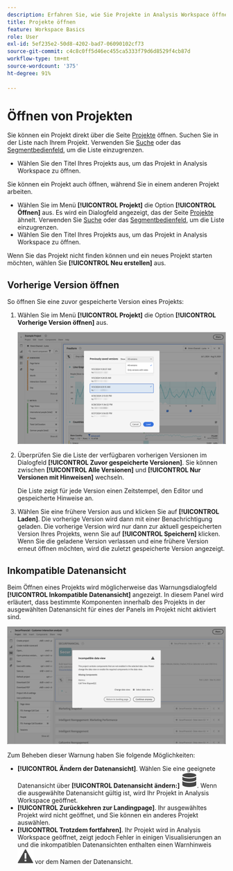 ```yaml
---
description: Erfahren Sie, wie Sie Projekte in Analysis Workspace öffnen.
title: Projekte öffnen
feature: Workspace Basics
role: User
exl-id: 5ef235e2-50d8-4202-bad7-06090102cf73
source-git-commit: c4c8c0ff5d46ec455ca5333f79d6d8529f4cb87d
workflow-type: tm+mt
source-wordcount: '375'
ht-degree: 91%

---
```


# Öffnen von Projekten

Sie können ein Projekt direkt über die Seite [Projekte](/help/analysis-workspace/build-workspace-project/freeform-overview.md) öffnen. Suchen Sie in der Liste nach Ihrem Projekt. Verwenden Sie [Suche](/help/analysis-workspace/build-workspace-project/freeform-overview.md#search) oder das [Segmentbedienfeld](/help/analysis-workspace/build-workspace-project/freeform-overview.md#segment-panel), um die Liste einzugrenzen.

* Wählen Sie den Titel Ihres Projekts aus, um das Projekt in Analysis Workspace zu öffnen.

Sie können ein Projekt auch öffnen, während Sie in einem anderen Projekt arbeiten.

* Wählen Sie im Menü **[!UICONTROL Projekt]** die Option **[!UICONTROL Öffnen]** aus. Es wird ein Dialogfeld angezeigt, das der Seite [Projekte](/help/analysis-workspace/build-workspace-project/freeform-overview.md) ähnelt.  Verwenden Sie [Suche](/help/analysis-workspace/build-workspace-project/freeform-overview.md#search) oder das [Segmentbedienfeld](/help/analysis-workspace/build-workspace-project/freeform-overview.md#segment-panel), um die Liste einzugrenzen.
* Wählen Sie den Titel Ihres Projekts aus, um das Projekt in Analysis Workspace zu öffnen.

Wenn Sie das Projekt nicht finden können und ein neues Projekt starten möchten, wählen Sie **[!UICONTROL Neu erstellen]** aus.

## Vorherige Version öffnen

So öffnen Sie eine zuvor gespeicherte Version eines Projekts:

1. Wählen Sie im Menü **[!UICONTROL Projekt]** die Option **[!UICONTROL Vorherige Version öffnen]** aus.

   ![Die Liste der zuvor gespeicherten Projektversionen und Optionen zum Anzeigen aller Versionen oder von ausschließlich Versionen mit Anmerkungen.](assets/open-previously-saved.png)

1. Überprüfen Sie die Liste der verfügbaren vorherigen Versionen im Dialogfeld **[!UICONTROL Zuvor gespeicherte Versionen]**. Sie können zwischen **[!UICONTROL Alle Versionen]** und **[!UICONTROL Nur Versionen mit Hinweisen]** wechseln.

   Die Liste zeigt für jede Version einen Zeitstempel, den Editor und gespeicherte Hinweise an.


1. Wählen Sie eine frühere Version aus und klicken Sie auf **[!UICONTROL Laden]**.
Die vorherige Version wird dann mit einer Benachrichtigung geladen. Die vorherige Version wird nur dann zur aktuell gespeicherten Version Ihres Projekts, wenn Sie auf **[!UICONTROL Speichern]** klicken. Wenn Sie die geladene Version verlassen und eine frühere Version erneut öffnen möchten, wird die zuletzt gespeicherte Version angezeigt.


## Inkompatible Datenansicht

Beim Öffnen eines Projekts wird möglicherweise das Warnungsdialogfeld **[!UICONTROL Inkompatible Datenansicht]** angezeigt. In diesem Panel wird erläutert, dass bestimmte Komponenten innerhalb des Projekts in der ausgewählten Datenansicht für eines der Panels im Projekt nicht aktiviert sind.

![Inkompatibel](assets/incompatible-data-view.png)

Zum Beheben dieser Warnung haben Sie folgende Möglichkeiten:

* **[!UICONTROL Ändern der Datenansicht]**. Wählen Sie eine geeignete Datenansicht über **[!UICONTROL Datenansicht ändern:]** ![Daten](/help/assets/icons/Data.svg). Wenn die ausgewählte Datenansicht gültig ist, wird Ihr Projekt in Analysis Workspace geöffnet.
* **[!UICONTROL Zurückkehren zur Landingpage]**. Ihr ausgewähltes Projekt wird nicht geöffnet, und Sie können ein anderes Projekt auswählen.
* **[!UICONTROL Trotzdem fortfahren]**. Ihr Projekt wird in Analysis Workspace geöffnet, zeigt jedoch Fehler in einigen Visualisierungen an und die inkompatiblen Datenansichten enthalten einen Warnhinweis ![Alert](/help/assets/icons/Alert.svg) vor dem Namen der Datenansicht.
